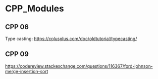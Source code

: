 # CPP_Modules

## CPP 06

Type casting: https://cplusplus.com/doc/oldtutorial/typecasting/  

## CPP 09

https://codereview.stackexchange.com/questions/116367/ford-johnson-merge-insertion-sort
